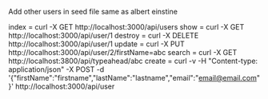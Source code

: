 Add other users in seed file same as albert einstine



index = curl -X GET http://localhost:3000/api/users
show = curl -X GET http://localhost:3000/api/user/1
destroy = curl -X DELETE http://localhost:3000/api/user/1
update = curl -X PUT http://localhost:3000/api/user/2/firstName=abc
search = curl -X GET http://localhost:3800/api/typeahead/abc
create = curl -v -H "Content-type: application/json" -X POST -d '{"firstName":"firstname","lastName":"lastname","email":"email@email.com"}' http://localhost:3000/api/user
